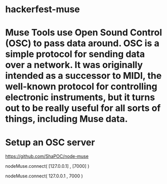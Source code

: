 # hackerfest-muse

#  Muse Tools use Open Sound Control (OSC) to pass data around. OSC is a simple protocol for sending data over a network. It was originally intended as a successor to MIDI, the well-known protocol for controlling electronic instruments, but it turns out to be really useful for all sorts of things, including Muse data.

# Setup an OSC server

https://github.com/ShaPOC/node-muse




nodeMuse.connect( [127.0.0.1] , [7000] )

nodeMuse.connect( 127.0.0.1 , 7000 )
